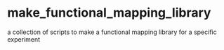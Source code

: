 # make_functional_mapping_library
a collection of scripts to make a functional mapping library for a specific experiment
